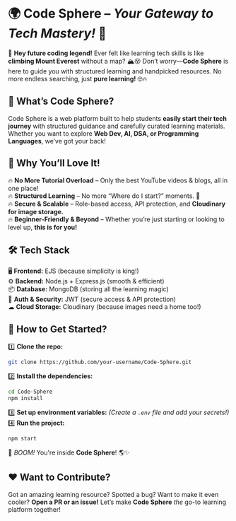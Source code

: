 # 🌍 **Code Sphere** – *Your Gateway to Tech Mastery!* 🚀  

👋 **Hey future coding legend!** Ever felt like learning tech skills is like **climbing Mount Everest** without a map? 🏔️😵 Don’t worry—**Code Sphere** is here to guide you with structured learning and handpicked resources. No more endless searching, just **pure learning!** 🤓🔥  

## 🎯 **What’s Code Sphere?**  
Code Sphere is a web platform built to help students **easily start their tech journey** with structured guidance and carefully curated learning materials. Whether you want to explore **Web Dev, AI, DSA, or Programming Languages**, we’ve got your back!  

## 🤩 **Why You’ll Love It!**  
🔥 **No More Tutorial Overload** – Only the best YouTube videos & blogs, all in one place!   
🔥 **Structured Learning** – No more “Where do I start?” moments. 📖   
🔥 **Secure & Scalable** – Role-based access, API protection, and **Cloudinary for image storage.**   
🔥 **Beginner-Friendly & Beyond** – Whether you’re just starting or looking to level up, **this is for you!**  

## 🛠 **Tech Stack**  
🖥 **Frontend:** EJS (because simplicity is king!)  
⚙ **Backend:** Node.js + Express.js (smooth & efficient)  
📦 **Database:** MongoDB (storing all the learning magic)  
🔐 **Auth & Security:** JWT (secure access & API protection)  
☁ **Cloud Storage:** Cloudinary (because images need a home too!)  

## 🚀 **How to Get Started?**  
1️⃣ **Clone the repo:**  
   ```sh
   git clone https://github.com/your-username/Code-Sphere.git  
   ```  
2️⃣ **Install the dependencies:**  
   ```sh
   cd Code-Sphere  
   npm install  
   ```  
3️⃣ **Set up environment variables:** *(Create a `.env` file and add your secrets!)*
4️⃣ **Run the project:**  
   ```sh
   npm start  
   ```  
🚀 *BOOM!* You're inside **Code Sphere**! 🌎✨  

## ❤️ **Want to Contribute?**  
Got an amazing learning resource? Spotted a bug? Want to make it even cooler? **Open a PR or an issue!** Let’s make **Code Sphere** *the* go-to learning platform together!  
